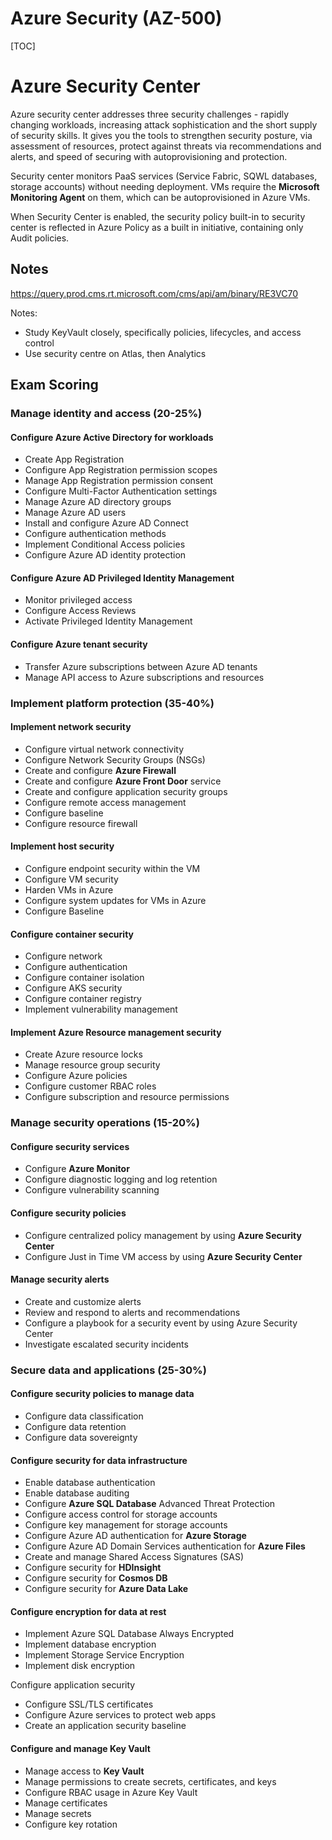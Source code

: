# Azure Security (AZ-500)

[TOC]

# Azure Security Center

Azure security center addresses three security challenges - rapidly changing workloads, increasing attack sophistication and the short supply of security skills. It gives you the tools to strengthen security posture, via assessment of resources, protect against threats via recommendations and alerts, and speed of securing with autoprovisioning and protection.

Security center monitors PaaS services (Service Fabric, SQWL databases, storage accounts) without needing deployment. VMs require the **Microsoft Monitoring Agent** on them, which can be autoprovisioned in Azure VMs.

When Security Center is enabled, the security policy built-in to security center is reflected in Azure Policy as a built in initiative, containing only Audit policies. 



## Notes

https://query.prod.cms.rt.microsoft.com/cms/api/am/binary/RE3VC70

Notes:

* Study KeyVault closely, specifically policies, lifecycles, and access control
* Use security centre on Atlas, then Analytics






## Exam Scoring

### Manage identity and access (20-25%) 

#### Configure Azure Active Directory for workloads

* Create App Registration
* Configure App Registration permission scopes
* Manage App Registration permission consent
* Configure Multi-Factor Authentication settings
* Manage Azure AD directory groups
* Manage Azure AD users
* Install and configure Azure AD Connect
* Configure authentication methods
* Implement Conditional Access policies
* Configure Azure AD identity protection



#### Configure Azure AD Privileged Identity Management

* Monitor privileged access
* Configure Access Reviews
* Activate Privileged Identity Management



#### Configure Azure tenant security

* Transfer Azure subscriptions between Azure AD tenants
* Manage API access to Azure subscriptions and resources



### Implement platform protection (35-40%)

#### Implement network security

* Configure virtual network connectivity 
* Configure Network Security Groups (NSGs)
* Create and configure **Azure Firewall**
* Create and configure **Azure Front Door** service
* Create and configure application security groups
* Configure remote access management
* Configure baseline
* Configure resource firewall



#### Implement host security

* Configure endpoint security within the VM
* Configure VM security
* Harden VMs in Azure
* Configure system updates for VMs in Azure
* Configure Baseline



#### Configure container security

* Configure network
* Configure authentication
* Configure container isolation
* Configure AKS security
* Configure  container registry
* Implement vulnerability management



#### Implement Azure Resource management security

* Create Azure resource locks
* Manage resource group security
* Configure Azure policies
* Configure customer RBAC roles
* Configure subscription and resource permissions



### Manage security operations (15-20%)

#### Configure security services

* Configure **Azure Monitor**
* Configure diagnostic logging and log retention
* Configure vulnerability scanning



#### Configure security policies

* Configure centralized policy management by using **Azure Security Center**
* Configure Just in Time VM access by using **Azure Security Center**



#### Manage security alerts

* Create and customize alerts 
* Review and respond to alerts and recommendations 
* Configure a playbook for a security event by using Azure Security Center
* Investigate escalated security incidents



### Secure data and applications (25-30%)

#### Configure security policies to manage data

* Configure data classification
* Configure data retention
* Configure data sovereignty



#### Configure security for data infrastructure

* Enable database authentication 
* Enable database auditing 
* Configure **Azure SQL Database** Advanced Threat Protection
* Configure access control for storage accounts
* Configure key management for storage accounts
* Configure Azure AD authentication for **Azure Storage**
* Configure Azure AD Domain Services authentication for **Azure Files**
* Create and manage Shared Access Signatures (SAS)
* Configure security for **HDInsight**
* Configure security for **Cosmos DB**
* Configure security for **Azure Data Lake**



#### Configure encryption for data at rest

* Implement Azure SQL Database Always Encrypted
* Implement database encryption
* Implement Storage Service Encryption
* Implement disk encryption

Configure application security

* Configure SSL/TLS certificates
* Configure Azure services to protect web apps
* Create an application security baseline



#### Configure and manage Key Vault

* Manage access to **Key Vault**
* Manage permissions to create secrets, certificates, and keys
* Configure RBAC usage in Azure Key Vault
* Manage certificates
* Manage secrets
* Configure key rotation








